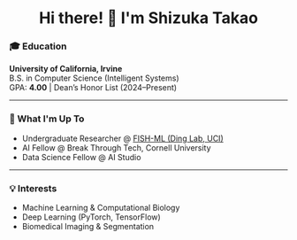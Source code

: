 <h1 align="center">Hi there! 🐣 I'm Shizuka Takao</h1>


### 🎓 Education  
 <strong>University of California, Irvine</strong>  
B.S. in Computer Science (Intelligent Systems)  
 GPA: <strong>4.00</strong> | Dean’s Honor List (2024–Present)

---

### 🔬 What I'm Up To  
-  Undergraduate Researcher @ <a href="https://github.com/UCI-Ding-Lab/FISH-ML/tree/main" target="_blank">FISH-ML (Ding Lab, UCI)</a>  
-  AI Fellow @ Break Through Tech, Cornell University  
-  Data Science Fellow @ AI Studio  

---

### 💡 Interests  
-  Machine Learning & Computational Biology  
-  Deep Learning (PyTorch, TensorFlow)  
-  Biomedical Imaging & Segmentation  
